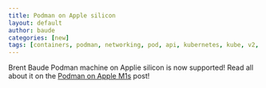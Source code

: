 ```yaml
---
title: Podman on Apple silicon
layout: default
author: baude
categories: [new]
tags: [containers, podman, networking, pod, api, kubernetes, kube, v2, hpc, windows, mac, buildah]
---
```


Brent Baude Podman machine on Applie silicon is now supported! Read all about it on the [Podman on Apple M1s](https://podman.io/blogs/2021/10/04/m1macs.html) post!
